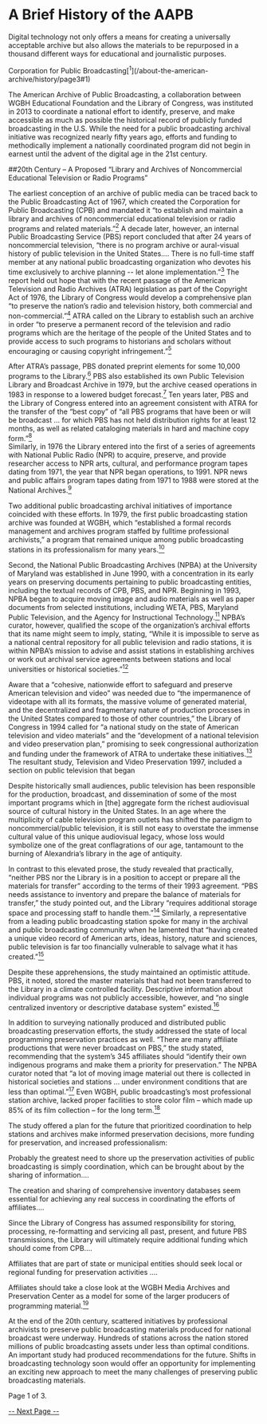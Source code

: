 # A Brief History of the AAPB

>
Digital technology not only offers a means for creating a universally 
acceptable archive but also allows the materials to be repurposed in a thousand 
different ways for educational and journalistic purposes.
<footer>Corporation for Public 
Broadcasting[<sup>1</sup>](/about-the-american-archive/history/page3#1)</footer>

The American Archive of Public Broadcasting, a collaboration between WGBH 
Educational Foundation and the Library of Congress, was instituted in 2013 to 
coordinate a national effort to identify, preserve, and make accessible as much 
as possible the historical record of publicly funded broadcasting in the U.S. 
While the need for a public broadcasting archival initiative was recognized 
nearly fifty years ago, efforts and funding to methodically implement a 
nationally coordinated program did not begin in earnest until the advent of the 
digital age in the 21st century.

##20th Century – A Proposed “Library and Archives of Noncommercial Educational Television or Radio Programs”

The earliest conception of an archive of public media can be traced back to the 
Public Broadcasting Act of 1967, which created the Corporation for Public 
Broadcasting (CPB) and mandated it “to establish and maintain a library and 
archives of noncommercial educational television or radio programs and related 
materials.”[<sup>2</sup>](/about-the-american-archive/history/page3#2)  A decade 
later, however, an internal Public Broadcasting Service (PBS) report concluded 
that after 24 years of noncommercial television, “there is no program archive 
or aural-visual history of public television in the United States…. There is no 
full-time staff member at any national public broadcasting organization who 
devotes his time exclusively to archive planning -- let alone 
implementation.”[<sup>3</sup>](/about-the-american-archive/history/page3#3)  The 
report held out hope that with the recent passage of the American Television 
and Radio Archives (ATRA) legislation as part of the Copyright Act of 1976, the 
Library of Congress would develop a comprehensive plan “to preserve the 
nation’s radio and television history, both commercial and 
non-commercial.”[<sup>4</sup>](/about-the-american-archive/history/page3#4)  ATRA 
called on the Library to establish such an archive in order “to preserve a 
permanent record of the television and radio programs which are the heritage of 
the people of the United States and to provide access to such programs to 
historians and scholars without encouraging or causing copyright 
infringement.”[<sup>5</sup>](/about-the-american-archive/history/page3#5) 

After ATRA’s passage, PBS donated preprint elements for some 10,000 programs to 
the Library.[<sup>6</sup>](/about-the-american-archive/history/page3#6)  PBS also 
established its own Public Television Library and Broadcast Archive in 1979, 
but the archive ceased operations in 1983 in response to a lowered budget 
forecast.[<sup>7</sup>](/about-the-american-archive/history/page3#7)  Ten years 
later, PBS and the Library of Congress entered into an agreement consistent 
with ATRA for the transfer of the “best copy” of “all PBS programs that have 
been or will be broadcast ... for which PBS has not held distribution rights 
for at least 12 months, as well as related cataloging materials in hard and 
machine copy form.”[<sup>8</sup>](/about-the-american-archive/history/page3#8)  
Similarly, in 1976 the Library entered into the first of a series of agreements 
with National Public Radio (NPR) to acquire, preserve, and provide researcher 
access to NPR arts, cultural, and performance program tapes dating from 1971, 
the year that NPR began operations, to 1991. NPR news and public affairs 
program tapes dating from 1971 to 1988 were stored at the National 
Archives.[<sup>9</sup>](/about-the-american-archive/history/page3#9)  

Two additional public broadcasting archival initiatives of importance coincided 
with these efforts. In 1979, the first public broadcasting station archive was 
founded at WGBH, which “established a formal records management and archives 
program staffed by fulltime professional archivists,” a program that remained 
unique among public broadcasting stations in its professionalism for many 
years.[<sup>10</sup>](/about-the-american-archive/history/page3#10)

Second, the National Public Broadcasting Archives (NPBA) at the University of 
Maryland was established in June 1990, with a concentration in its early years 
on preserving documents pertaining to public broadcasting entities, including 
the textual records of CPB, PBS, and NPR. Beginning in 1993, NPBA began to 
acquire moving image and audio materials as well as paper documents from 
selected institutions, including WETA, PBS, Maryland Public Television, and the 
Agency for Instructional 
Technology.[<sup>11</sup>](/about-the-american-archive/history/page3#11)  NPBA’s 
curator, however, qualified the scope of the organization’s archival efforts 
that its name might seem to imply, stating, “While it is impossible to serve as 
a national central repository for all public television and radio stations, it 
is within NPBA’s mission to advise and assist stations in establishing archives 
or work out archival service agreements between stations and local universities 
or historical 
societies.”[<sup>12</sup>](/about-the-american-archive/history/page3#12) 

Aware that a “cohesive, nationwide effort to safeguard and preserve American 
television and video” was needed due to “the impermanence of videotape with all 
its formats, the massive volume of generated material, and the decentralized 
and fragmentary nature of production processes in the United States compared to 
those of other countries,” the Library of Congress in 1994 called for “a 
national study on the state of American television and video materials” and the 
“development of a national television and video preservation plan,” promising 
to seek congressional authorization and funding under the framework of ATRA to 
undertake these 
initiatives.[<sup>13</sup>](/about-the-american-archive/history/page3#13)  The 
resultant study, Television and Video Preservation 1997, included a section on 
public television that began 

>
Despite historically small audiences, public television has been responsible 
for the production, broadcast, and dissemination of some of the most important 
programs which in [the] aggregate form the richest audiovisual source of 
cultural history in the United States. In an age where the multiplicity of 
cable television program outlets has shifted the paradigm to 
noncommercial/public television, it is still not easy to overstate the immense 
cultural value of this unique audiovisual legacy, whose loss would symbolize 
one of the great conflagrations of our age, tantamount to the burning of 
Alexandria’s library in the age of antiquity.

In contrast to this elevated prose, the study revealed that practically, 
“neither PBS nor the Library is in a position to accept or prepare all the 
materials for transfer” according to the terms of their 1993 agreement. “PBS 
needs assistance to inventory and prepare the balance of materials for 
transfer,” the study pointed out, and the Library “requires additional storage 
space and processing staff to handle 
them.”[<sup>14</sup>](/about-the-american-archive/history/page3#14)  Similarly, a 
representative from a leading public broadcasting station spoke for many in the 
archival and public broadcasting community when he lamented that “having 
created a unique video record of American arts, ideas, history, nature and 
sciences, public television is far too financially vulnerable to salvage what 
it has created.”[<sup>15</sup>](/about-the-american-archive/history/page3#15)

Despite these apprehensions, the study maintained an optimistic attitude. PBS, 
it noted, stored the master materials that had not been transferred to the 
Library in a climate controlled facility.  Descriptive information about 
individual programs was not publicly accessible, however, and “no single 
centralized inventory or descriptive database system” 
existed.[<sup>16</sup>](/about-the-american-archive/history/page3#16)

In addition to surveying nationally produced and distributed public 
broadcasting preservation efforts, the study addressed the state of local 
programming preservation practices as well. “There are many affiliate 
productions that were never broadcast on PBS,” the study stated, recommending 
that the system’s 345 affiliates should “identify their own indigenous programs 
and make them a priority for preservation.” The NPBA curator noted that “a lot 
of moving image material out there is collected in historical societies and 
stations ... under environment conditions that are less than 
optimal.”[<sup>17</sup>](/about-the-american-archive/history/page3#17)  Even WGBH, 
public broadcasting’s most professional station archive, lacked proper 
facilities to store color film – which made up 85% of its film collection – for 
the long term.[<sup>18</sup>](/about-the-american-archive/history/page3#18)

The study offered a plan for the future that prioritized coordination to help 
stations and archives make informed preservation decisions, more funding for 
preservation, and increased professionalism: 

>
Probably the greatest need to shore up the preservation activities of public 
broadcasting is simply coordination, which can be brought about by the sharing 
of information.… 

>
The creation and sharing of comprehensive inventory databases seem essential 
for achieving any real success in coordinating the efforts of affiliates…. 

>
Since the Library of Congress has assumed responsibility for storing, 
processing, re-formatting and servicing all past, present, and future PBS 
transmissions, the Library will ultimately require additional funding which 
should come from CPB…. 

>
Affiliates that are part of state or municipal entities should seek local or 
regional funding for preservation activities …. 

>
Affiliates should take a close look at the WGBH Media Archives and Preservation 
Center as a model for some of the larger producers of programming 
material.[<sup>19</sup>](/about-the-american-archive/history/page3#19) 

At the end of the 20th century, scattered initiatives by professional 
archivists to preserve public broadcasting materials produced for national 
broadcast were underway. Hundreds of stations across the nation stored millions 
of public broadcasting assets under less than optimal conditions. An important 
study had produced recommendations for the future. Shifts in broadcasting 
technology soon would offer an opportunity for implementing an exciting new 
approach to meet the many challenges of preserving public broadcasting 
materials.

Page 1 of 3. 

[-- Next Page --](/about-the-american-archive/history/page2)

